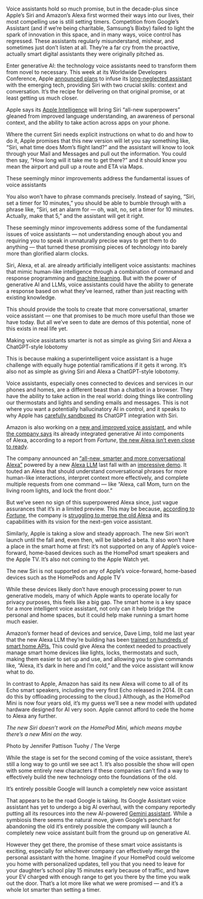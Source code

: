 Voice assistants hold so much promise, but in the decade-plus since Apple’s Siri and Amazon’s Alexa first wormed their ways into our lives, their most compelling use is still setting timers. Competition from Google’s Assistant (and if we’re being charitable, Samsung’s Bixby) failed to light the spark of innovation in this space, and in many ways, voice control has regressed. These assistants regularly misunderstand, mishear, and sometimes just don’t listen at all. They’re a far cry from the proactive, actually smart digital assistants they were originally pitched as.

Enter generative AI: the technology voice assistants need to transform them from novel to necessary. This week at its Worldwide Developers Conference, Apple [announced plans](/2024/6/10/24171936/apple-siri-ai-update-ios18-features-wwdc) to infuse its [long-neglected assistant](/2024/6/8/24172902/apple-siri-ai-2024-wwdc) with the emerging tech, providing Siri with two crucial skills: context and conversation. It’s the recipe for delivering on that original promise, or at least getting us much closer.

Apple says its [Apple Intelligence](https://www.apple.com/apple-intelligence) will bring Siri “all-new superpowers” gleaned from improved language understanding, an awareness of personal context, and the ability to take action across apps on your phone.

Where the current Siri needs explicit instructions on what to do and how to do it, Apple promises that this new version will let you say something like, “Siri, what time does Mom’s flight land?” and the assistant will know to look through your Mail and Messages and pull out the information. You could then say, “How long will it take me to get there?” and it should know you mean the airport and pull up a route and ETA via Maps.

These seemingly minor improvements address the fundamental issues of voice assistants

You also won’t have to phrase commands precisely. Instead of saying, “Siri, set a timer for 10 minutes,” you should be able to bumble through with a phrase like, “Siri, set an alarm for — oh, wait, no, set a timer for 10 minutes. Actually, make that 5,” and the assistant will get it right.

These seemingly minor improvements address some of the fundamental issues of voice assistants — not understanding enough about you and requiring you to speak in unnaturally precise ways to get them to do anything — that turned these promising pieces of technology into barely more than glorified alarm clocks.

Siri, Alexa, et al. are already artificially intelligent voice assistants: machines that mimic human-like intelligence through a combination of command and response programming and [machine learning](https://www.amazon.science/latest-news/the-engineering-behind-alexas-contextual-speech-recognition#:~:text=The%20underlying%20machine%20learning%20model,engineers%27%20work%20is%20just%20beginning). But with the power of generative AI and LLMs, voice assistants could have the ability to generate a response based on what they’ve learned, rather than just reacting with existing knowledge.

This should provide the tools to create that more conversational, smarter voice assistant — one that promises to be much more useful than those we have today. But all we’ve seen to date are demos of this potential, none of this exists in real life yet.

Making voice assistants smarter is not as simple as giving Siri and Alexa a ChatGPT-style lobotomy

This is because making a superintelligent voice assistant is a huge challenge with equally huge potential ramifications if it gets it wrong. It’s also not as simple as giving Siri and Alexa a ChatGPT-style lobotomy.

Voice assistants, especially ones connected to devices and services in our phones and homes, are a different beast than a chatbot in a browser. They have the ability to take action in the real world: doing things like controlling our thermostats and lights and sending emails and messages. This is not where you want a potentially hallucinatory AI in control, and it speaks to why Apple has [carefully sandboxed](/2024/6/10/24175699/siri-warns-you-that-chatgpt-might-be-lying) its ChatGPT integration with Siri. 

Amazon is also working on a [new and improved voice assistant](https://www.aboutamazon.com/news/devices/amazon-alexa-generative-ai), and while [the company says](/2024/6/13/24177664/amazon-llm-alexa-delayed-fortune#:~:text=%E2%80%9CGenerative%20AI%20offers,for%20our%20customers.%E2%80%9D) its already integrated generative AI into components of Alexa, according to a report from *Fortune*, [the new Alexa isn’t even close to ready](/2024/6/13/24177664/amazon-llm-alexa-delayed-fortune).

The company announced an [“all-new, smarter and more conversational Alexa”](/2023/9/20/23880764/amazon-ai-alexa-generative-llm-smart-home) powered by a new [Alexa LLM](https://developer.amazon.com/en-US/alexa/alexa-ai) last fall with an [impressive demo](https://go.skimresources.com/?id=1025X1701640&xs=1&url=https%3A%2F%2Fwww.youtube.com%2Fwatch%3Fv%3DuH24S9wzcQ0%26t%3D896s). It touted an Alexa that should understand conversational phrases for more human-like interactions, interpret context more effectively, and complete multiple requests from one command — like “Alexa, call Mom, turn on the living room lights, and lock the front door.” 

But we’ve seen no sign of this superpowered Alexa since, just vague assurances that it’s in a limited preview. This may be because, [according to *Fortune*](https://fortune.com/2024/06/12/amazon-insiders-why-new-alexa-llm-generative-ai-conversational-chatbot-missing-in-action/), the company is [struggling to merge the old Alexa](/2024/6/13/24177664/amazon-llm-alexa-delayed-fortune) and its capabilities with its vision for the next-gen voice assistant. 

Similarly, Apple is taking a slow and steady approach. The new Siri won’t launch until the fall and, even then, will be labeled a beta. It also won’t have a place in the smart home at first: it’s not supported on any of Apple’s voice-forward, home-based devices such as the HomePod smart speakers and the Apple TV. It’s also not coming to the Apple Watch yet. 

The new Siri is not supported on any of Apple’s voice-forward, home-based devices such as the HomePods and Apple TV

While these devices likely don’t have enough processing power to run generative models, many of which Apple wants to operate locally for privacy purposes, this feels like a big gap. The smart home is a key space for a more intelligent voice assistant, not only can it help bridge the personal and home spaces, but it could help make running a smart home much easier.

Amazon’s former head of devices and service, Dave Limp, told me last year that the new Alexa LLM they’re building has been [trained on hundreds of smart home APIs.](/2023/9/20/23880764/amazon-ai-alexa-generative-llm-smart-home#:~:text=It%E2%80%99s%20the%20APIs%20that%20are%20key%2C%20says%20Limp.) This could give Alexa the context needed to proactively manage smart home devices like lights, locks, thermostats and such, making them easier to set up and use, and allowing you to give commands like, “Alexa, it’s dark in here and I’m cold,” and the voice assistant will know what to do. 

In contrast to Apple, Amazon has said its new Alexa will come to all of its Echo smart speakers, including the very first Echo released in 2014. (It can do this by offloading processing to the cloud.) Although, as the HomePod Mini is now four years old, it’s my guess we’ll see a new model with updated hardware designed for AI very soon. Apple cannot afford to cede the home to Alexa any further.

*The new Siri doesn’t work on the HomePod Mini, which means maybe there’s a new Mini on the way.*

Photo by Jennifer Pattison Tuohy / The Verge

While the stage is set for the second coming of the voice assistant, there’s still a long way to go until we see act 1. It’s also possible the show will open with some entirely new characters if these companies can’t find a way to effectively build the new technology onto the foundations of the old. 

It’s entirely possible Google will launch a completely new voice assistant

That appears to be the road Google is taking. Its Google Assistant voice assistant has yet to undergo a big AI overhaul, with the company reportedly putting all its resources into the new AI-powered [Gemini assistant](/24066399/google-gemini-voice-assistant-app-android). While a symbiosis there seems the natural move, given Google’s penchant for abandoning the old it’s entirely possible the company will launch a completely new voice assistant built from the ground up on generative AI.

However they get there, the promise of these smart voice assistants is exciting, especially for whichever company can effectively merge the personal assistant with the home. Imagine if your HomePod could welcome you home with personalized updates, tell you that you need to leave for your daughter’s school play 15 minutes early because of traffic, and have your EV charged with enough range to get you there by the time you walk out the door. That’s a lot more like what we were promised — and it’s a whole lot smarter than setting a timer.

